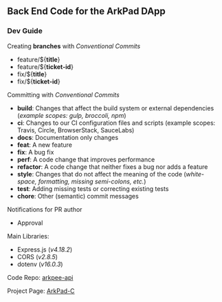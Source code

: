 ## Back End Code for the ArkPad DApp

### Dev Guide

Creating **branches** with *Conventional Commits*

*   feature/${**title**}
*   feature/${**ticket-id**}
*   fix/${**title**}
*   fix/${**ticket-id**}

Committing with *Conventional Commits*

*   **build**: Changes that affect the build system or external dependencies
(*example scopes: gulp, broccoli, npm*)
*   **ci**: Changes to our CI configuration files and scripts (example scopes:
Travis, Circle, BrowserStack, SauceLabs)
*   **docs**: Documentation only changes
*   **feat**: A new feature
*   **fix**: A bug fix
*   **perf**: A code change that improves performance
*   **refactor**: A code change that neither fixes a bug nor adds a feature
*   **style**: Changes that do not affect the meaning of the code (*white-
space, formatting, missing semi-colons, etc.*)
*   **test**: Adding missing tests or correcting existing tests
*   **chore**: Other (semantic) commit messages

Notifications for PR author
* Approval

Main Libraries:
* Express.js (*v4.18.2*)
* CORS (*v2.8.5*)
* dotenv (*v16.0.3*)

Code Repo: [arkpee-api](https://github.com/ArkPad-C/arkpee-api)

Project Page: [ArkPad-C](https://github.com/ArkPad-C)